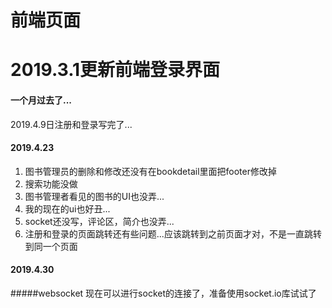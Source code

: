# 前端页面
# 2019.3.1更新前端登录界面
#### 一个月过去了...
2019.4.9日注册和登录写完了...
#### 2019.4.23
1. 图书管理员的删除和修改还没有在bookdetail里面把footer修改掉
2. 搜索功能没做
3. 图书管理者看见的图书的UI也没弄...
4. 我的现在的ui也好丑...
5. socket还没写，评论区，简介也没弄...
6. 注册和登录的页面跳转还有些问题...应该跳转到之前页面才对，不是一直跳转到同一个页面
#### 2019.4.30
#####websocket
现在可以进行socket的连接了，准备使用socket.io库试试了